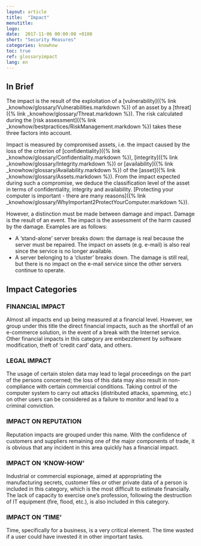 ```yaml
---
layout: article
title:  "Impact"
menutitle:
logo:
date:  2017-11-06 00:00:00 +0100
short: "Security Measures"
categories: knowhow
toc: true
ref: glossaryimpact
lang: en
---
```


## In Brief
The impact is the result of the exploitation of a [vulnerability]({% link _knowhow/glossary/Vulnerabilities.markdown %}) of an asset by a [threat]({% link _knowhow/glossary/Threat.markdown %}). The risk calculated during the [risk assessment]({% link _knowhow/bestpractices/RiskManagement.markdown %}) takes these three factors into account.

Impact is measured by compromised assets, i.e. the impact caused by the loss of the criterion of [confidentiality]({% link _knowhow/glossary/Confidentiality.markdown %}), [integrity]({% link _knowhow/glossary/Integrity.markdown %}) or [availability]({% link _knowhow/glossary/Availability.markdown %}) of the [asset]({% link _knowhow/glossary/Assets.markdown %}). From the impact expected during such a compromise, we deduce the classification level of the asset in terms of confidentiality, integrity and availability.
[Protecting your computer is important - there are many reasons]({% link _knowhow/glossary/WhyImportant2ProtectYourComputer.markdown %}).

However, a distinction must be made between damage and impact. Damage is the result of an event. The impact is the assessment of the harm caused by the damage.
Examples are as follows:

* A ‘stand-alone’ server breaks down: the damage is real because the server must be repaired. The impact on assets (e.g. e-mail) is also real since the service is no longer available.
* A server belonging to a ‘cluster’ breaks down. The damage is still real, but there is no impact on the e-mail service since the other servers continue to operate.

## Impact Categories

### FINANCIAL IMPACT
Almost all impacts end up being measured at a financial level. However, we group under this title the direct financial impacts, such as the shortfall of an e-commerce solution, in the event of a break with the Internet service. Other financial impacts in this category are embezzlement by software modification, theft of ‘credit card’ data, and others.

### LEGAL IMPACT
The usage of certain stolen data may lead to legal proceedings on the part of the persons concerned; the loss of this data may also result in non-compliance with certain commercial conditions. Taking control of the computer system to carry out attacks (distributed attacks, spamming, etc.) on other users can be considered as a failure to monitor and lead to a criminal conviction.

### IMPACT ON REPUTATION
Reputation impacts are grouped under this name. With the confidence of customers and suppliers remaining one of the major components of trade, it is obvious that any incident in this area quickly has a financial impact.

### IMPACT ON ‘KNOW-HOW’
Industrial or commercial espionage, aimed at appropriating the manufacturing secrets, customer files or other private data of a person is included in this category, which is the most difficult to estimate financially. The lack of capacity to exercise one’s profession, following the destruction of IT equipment (fire, flood, etc.), is also included in this category.

### IMPACT ON ‘TIME’
Time, specifically for a business, is a very critical element. The time wasted if a user could have invested it in other important tasks.
